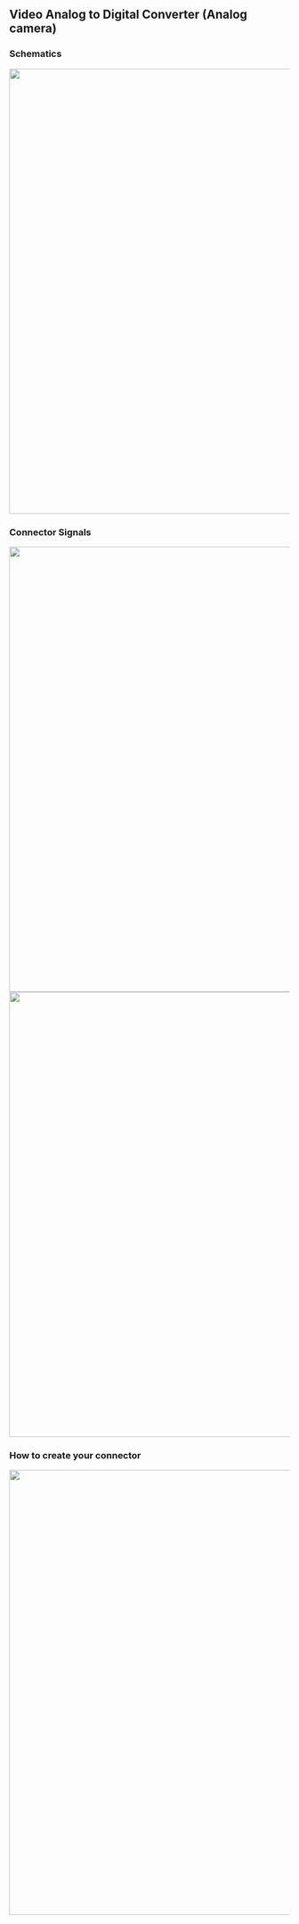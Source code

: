 ## Video Analog to Digital Converter (Analog camera)

### Schematics

<img style="width:800px;" src="../img/gionji/DOCS_vadc_sch.PNG">

### Connector Signals


<img style="width:800px;" src="../img/gionji/DOCS_vadc_piamont.PNG">

<img style="width:800px;" src="../img/gionji/DOCS_vadc_piamont2.PNG">

### How to create your connector

<img style="width:800px;" src="../img/gionji/DOCS_vadc_rca.PNG">

